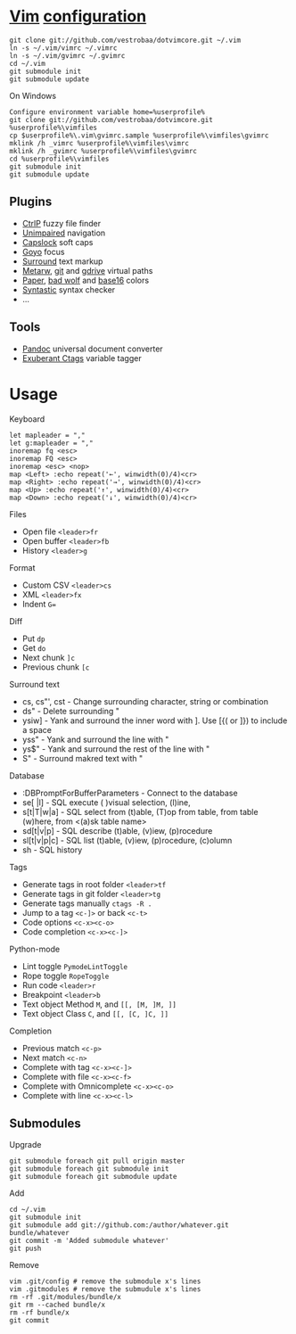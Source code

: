 [Vim][1] [configuration][5]
====================

    git clone git://github.com/vestrobaa/dotvimcore.git ~/.vim 
    ln -s ~/.vim/vimrc ~/.vimrc
    ln -s ~/.vim/gvimrc ~/.gvimrc
    cd ~/.vim
    git submodule init
    git submodule update

On Windows

    Configure environment variable home=%userprofile%
    git clone git://github.com/vestrobaa/dotvimcore.git %userprofile%\vimfiles
    cp $userprofile%\.vim\gvimrc.sample %userprofile%\vimfiles\gvimrc
    mklink /h _vimrc %userprofile%\vimfiles\vimrc
    mklink /h _gvimrc %userprofile%\vimfiles\gvimrc
    cd %userprofile%\vimfiles
    git submodule init
    git submodule update


Plugins
-------

- [CtrlP][20] fuzzy file finder
- [Unimpaired][22] navigation
- [Capslock][83] soft caps
- [Goyo][110] focus
- [Surround][82] text markup
- [Metarw][120], [git][122] and [gdrive][121] virtual paths
- [Paper][100], [bad wolf][102] and [base16][101] colors
- [Syntastic][50] syntax checker
- ...


Tools
-----

- [Pandoc][91] universal document converter
- [Exuberant Ctags][90] variable tagger


Usage
=====

Keyboard

    let mapleader = ","
    let g:mapleader = ","
    inoremap fq <esc>
    inoremap FQ <esc>
    inoremap <esc> <nop>
    map <Left> :echo repeat('←', winwidth(0)/4)<cr>
    map <Right> :echo repeat('→', winwidth(0)/4)<cr>
    map <Up> :echo repeat('↑', winwidth(0)/4)<cr>
    map <Down> :echo repeat('↓', winwidth(0)/4)<cr>

Files

-   Open file `<leader>fr`
-   Open buffer `<leader>fb`
-   History `<leader>g`

Format

-   Custom CSV `<leader>cs`
-   XML `<leader>fx`
-   Indent `G=`

Diff

-   Put `dp`
-   Get `do`
-   Next chunk `]c`
-   Previous chunk `[c`

Surround text  

-   cs<from><to>, cs"', cst<to> - Change surrounding character, string or <tag> combination  
-   ds" - Delete surrounding "  
-   ysiw] - Yank and surround the inner word with ]. Use [{( or ]}) to include a space
-   yss" - Yank and surround the line with "  
-   ys$" - Yank and surround the rest of the line with "  
-   <visual>S" - Surround makred text with "

Database

-   :DBPromptForBufferParameters - Connect to the database
-   <leader>se[ |l] - SQL execute ( )visual selection, (l)ine, 
-   <leader>s[t|T|w|a] - SQL select from (t)able, (T)op from table, from table (w)here, from <(a)sk table name>
-   <leader>sd[t|v|p] - SQL describe (t)able, (v)iew, (p)rocedure
-   <leader>sl[t|v|p|c] - SQL list (t)able, (v)iew, (p)rocedure, (c)olumn
-   <leader>sh - SQL history

Tags

-   Generate tags in root folder `<leader>tf`
-   Generate tags in git folder `<leader>tg`
-   Generate tags manually `ctags -R .`
-   Jump to a tag   `<c-]>` or back `<c-t>`
-   Code options    `<c-x><c-o>`
-   Code completion `<c-x><c-]>`


Python-mode

-   Lint toggle `PymodeLintToggle`
-   Rope toggle         `RopeToggle`
-   Run code            `<leader>r`
-   Breakpoint          `<leader>b`
-   Text object Method  `M`, and `[[, [M, ]M, ]]`
-   Text object Class   `C`, and `[[, [C, ]C, ]]`

Completion

-   Previous match `<c-p>`
-   Next match `<c-n>`
-   Complete with tag           `<c-x><c-]>`
-   Complete with file          `<c-x><c-f>`
-   Complete with Omnicomplete  `<c-x><c-o>`
-   Complete with line          `<c-x><c-l>`


Submodules
----------

Upgrade

    git submodule foreach git pull origin master
    git submodule foreach git submodule init
    git submodule foreach git submodule update

Add

    cd ~/.vim
    git submodule init
    git submodule add git://github.com:/author/whatever.git bundle/whatever
    git commit -m 'Added submodule whatever'
    git push

Remove

    vim .git/config # remove the submodule x's lines
    vim .gitmodules # remove the submudule x's lines
    rm -rf .git/modules/bundle/x
    git rm --cached bundle/x
    rm -rf bundle/x
    git commit

[1]: http://www.vim.org/
[5]: https://github.com/vestrobaa/dotvimcore
[2]: https://chrome.google.com/webstore/detail/jmchmkecamhbiokiopfpnfgbidieafmd 
[3]: http://daringfireball.net/projects/markdown/ 
[4]: https://github.com/tpope
[6]: http://github.com
[20]: http://kien.github.io/ctrlp.vim/
[21]: https://github.com/Lokaltog/vim-easymotion
[22]: https://github.com/tpope/vim-unimpaired
[30]: http://http://git-scm.com/
[31]: https://github.com/tpope/vim-fugitive
[32]: https://github.com/tpope/vim-git
[32]: https://github.com/sjl/gundo.vim
[40]: http://daringfireball.net/projects/markdown/ 
[41]: https://github.com/tpope/vim-markdown
[42]: https://github.com/plasticboy/vim-markdown
[50]: https://github.com/scrooloose/syntastic
[51]: https://github.com/vim-scripts/pep8
[52]: http://www.python.org/
[63]: http://github.com/tpope/vim-endwise
[64]: http://github.com/tpope/vim-cucumber
[70]: https://github.com/vim-scripts/dbext.vim
[80]: https://github.com/croaker/mustang-vim
[81]: https://github.com/Lokaltog/vim-distinguished
[82]: https://github.com/tpope/vim-surround.git
[83]: https://github.com/tpope/vim-capslock.git
[90]: http://ctags.sourceforge.net
[91]: http://pandoc.org/
[92]: http://cscope.sourceforge.net/cscope_vim_tutorial.html
[93]: http://opengrok.github.io/OpenGrok/
[100]: https://github.com/NLKNguyen/papercolor-theme.git
[101]: https://github.com/chriskempson/base16-vim.git
[102]: https://github.com/sjl/badwolf.git
[110]: https://github.com/junegunn/goyo.vim.git
[120]: https://github.com/kana/vim-metarw.git
[121]: https://github.com/mattn/vim-metarw-gdrive.git
[122]: https://github.com/kana/vim-metarw-git.git
[123]: https://github.com/tpope/vim-vinegar.git
